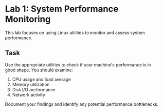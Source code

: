 # Lab 1: System Performance Monitoring

This lab focuses on using Linux utilities to monitor and assess system performance.

## Task

Use the appropriate utilities to check if your machine's performance is in good shape. You should examine:

1. CPU usage and load average
2. Memory utilization
3. Disk I/O performance
4. Network activity

Document your findings and identify any potential performance bottlenecks.